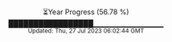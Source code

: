 <p align="center">
⏳Year Progress (56.78 %) <br>
█████████████████▁▁▁▁▁▁▁▁▁▁▁▁▁ <br>
<sub>Updated: Thu, 27 Jul 2023 06:02:44 GMT</sub>
</p>

